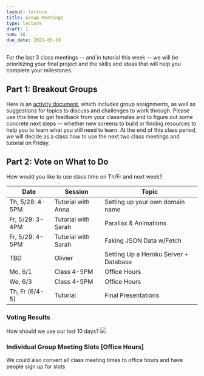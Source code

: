 ```yaml
---
layout: lecture
title: Group Meetings
type: lecture
draft: 1
num: 16
due_date: 2021-05-19
---
```



For the last 3 class meetings -- and in tutorial this week -- we will be prioritizing your final project and the skills and ideas that will help you complete your milestones.

## Part 1: Breakout Groups
Here is an <a href="https://docs.google.com/document/d/1KDHKtdWfy6zb7179NqPqnlsoCxAARj1hWeGiISK_n9E/edit#" target="_blank">activity document</a>, which includes group assignments, as well as suggestions for topics to discuss and challenges to work through. Please use this time to get feedback from your classmates and to figure out some concrete next steps -- whether new screens to build or finding resources to help you to learn what you still need to learn. At the end of this class period, we will decide as a class how to use the next two class meetings and tutorial on Friday.

## Part 2: Vote on What to Do
How would you like to use class time on Th/Fr and next week?

| Date | Session | Topic |
|--|--|--|
| Th, 5/28: 4-5PM | Tutorial with Anna | Setting up your own domain name |
| Fr, 5/29: 3-4PM | Tutorial with Sarah | Parallax & Animations |
| Fr, 5/29: 4-5PM | Tutorial with Sarah | Faking JSON Data w/Fetch |
| TBD | Olivier | Setting Up a Heroku Server + Database |
| Mo, 6/1 | Class 4-5PM  | Office Hours | 
| We, 6/3 | Class 4-5PM  | Office Hours | 
| Th, Fr (6/4-5) | Tutorial | Final Presentations |

### Voting Results
How should we use our last 10 days?
<img src="/spring2021/assets/images/lectures/poll.png" />


### Individual Group Meeting Slots [Office Hours]
We could also convert all class meeting times to office hours and have people sign up for slots

